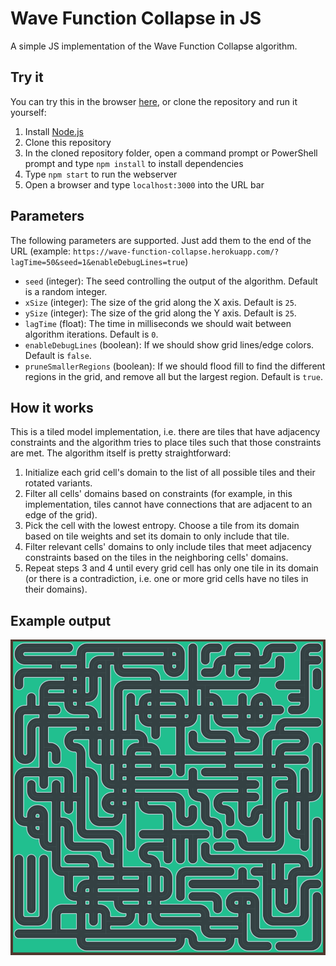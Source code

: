 # Wave Function Collapse in JS
A simple JS implementation of the Wave Function Collapse algorithm.

## Try it
You can try this in the browser [here](https://wave-function-collapse.herokuapp.com/), or clone the repository and run it yourself:
1. Install [Node.js](https://nodejs.org/en/)
2. Clone this repository
3. In the cloned repository folder, open a command prompt or PowerShell prompt and type `npm install` to install dependencies
4. Type `npm start` to run the webserver
5. Open a browser and type `localhost:3000` into the URL bar

## Parameters
The following parameters are supported. Just add them to the end of the URL (example: `https://wave-function-collapse.herokuapp.com/?lagTime=50&seed=1&enableDebugLines=true`)
- `seed` (integer): The seed controlling the output of the algorithm. Default is a random integer.
- `xSize` (integer): The size of the grid along the X axis. Default is `25`.
- `ySize` (integer): The size of the grid along the Y axis. Default is `25`.
- `lagTime` (float): The time in milliseconds we should wait between algorithm iterations. Default is `0`.
- `enableDebugLines` (boolean): If we should show grid lines/edge colors. Default is `false`.
- `pruneSmallerRegions` (boolean): If we should flood fill to find the different regions in the grid, and remove all but the largest region. Default is `true`.


## How it works
This is a tiled model implementation, i.e. there are tiles that have adjacency constraints and the algorithm tries to place tiles such that those constraints are met. The algorithm itself is pretty straightforward:

1. Initialize each grid cell's domain to the list of all possible tiles and their rotated variants.
2. Filter all cells' domains based on constraints (for example, in this implementation, tiles cannot have connections that are adjacent to an edge of the grid).
3. Pick the cell with the lowest entropy. Choose a tile from its domain based on tile weights and set its domain to only include that tile.
4. Filter relevant cells' domains to only include tiles that meet adjacency constraints based on the tiles in the neighboring cells' domains.
5. Repeat steps 3 and 4 until every grid cell has only one tile in its domain (or there is a contradiction, i.e. one or more grid cells have no tiles in their domains).

## Example output
![Preview](meta/preview.png)

